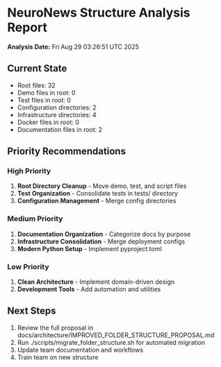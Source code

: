 # NeuroNews Structure Analysis Report

**Analysis Date:** Fri Aug 29 03:26:51 UTC 2025

## Current State
- Root files: 32
- Demo files in root: 0
- Test files in root: 0
- Configuration directories: 2
- Infrastructure directories: 4
- Docker files in root: 0
- Documentation files in root: 2

## Priority Recommendations

### High Priority
1. **Root Directory Cleanup** - Move demo, test, and script files
2. **Test Organization** - Consolidate tests in tests/ directory
3. **Configuration Management** - Merge config directories

### Medium Priority
1. **Documentation Organization** - Categorize docs by purpose
2. **Infrastructure Consolidation** - Merge deployment configs
3. **Modern Python Setup** - Implement pyproject.toml

### Low Priority
1. **Clean Architecture** - Implement domain-driven design
2. **Development Tools** - Add automation and utilities

## Next Steps
1. Review the full proposal in docs/architecture/IMPROVED_FOLDER_STRUCTURE_PROPOSAL.md
2. Run ./scripts/migrate_folder_structure.sh for automated migration
3. Update team documentation and workflows
4. Train team on new structure

